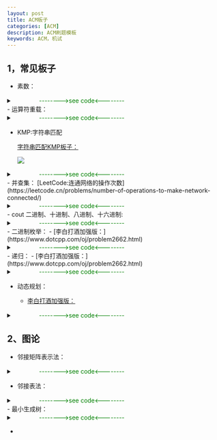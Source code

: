 ```yaml
---
layout: post
title: ACM板子
categories: [ACM]
description: ACM刷题模板
keywords: ACM，机试
---
```


## 1，常见板子

- 素数：
<details><summary><font color='green'> 　　　　 -------->see code<--------</font></summary>
<pre><code>
bool isPrime(int n)
{
    if (n == 1)
        return false;
    if (n == 2 || n == 3)
        return true;
    if (n % 6 != 1 && n % 6 != 5)
        return false;
    for (int i = 5; i <= sqrt(n); i += 6)
    {
        if (n % i == 0 || n % (i + 2) == 0)
            return false;
    }
    return true;
}
</code></pre>
</details>
- 运算符重载：
<details><summary><font color='green'> 　　　　 -------->see code<--------</font></summary>
<pre><code>
struct Grade{
    string name;
    string id;
    int score;
    bool operator < (const Grade t) const{
        return t.score < score;//降序
    }
};
</code></pre>
</details>

- KMP:字符串匹配

    [字符串匹配KMP板子：](https://www.dotcpp.com/oj/problem1691.html)

    ![](https://cdn.jsdelivr.net/gh/yangjucai/yangjucai.github.io@main/images/posts20220916004844.png)
    
<details><summary><font color='green'>　　　　  -------->see code<--------</font></summary>
<pre><code>
#include <iostream>
#include<string>
using namespace std;
void get_next(string T, int next[]){
    int i=0, j=-1;
    next[0] = -1;
    while(i<T.length()-1){
        if(j==-1 || T[i] == T[j]){
            i++; j++;
            next[i] = j; //当pi = pj, 'p0...pk-1pk' = 'pj-k...pj', next[j+1] = k+1, 即next[j+1] = next[j]+1
        }
        else    
            j = next[j]; //Ti != Tj, j=next[j];
    }
}
int index_KMP(string S, string T, int next[]){
    int i=0, j=0;
    // cout << (-1<int(T.length())) << endl;
    // cout << (-1<t.length())
    while(i<int(S.length()) && j<int(T.length())){
        if(j==-1 || S[i]==T[j]){
            i++; j++; //继续比较后面的字符
        }
        else{
            j = next[j]; //模式串向右移动
        }
    }
    if(j>=T.length())
        return i-T.length();//匹配成功
    else
        return 0; //匹配失败
}
int main()
{   
    int next[100];
    string s = "babaabcaba", t = "abaabcaba";   
    get_next(t, next);
    cout << index_KMP(s,t,next);
    return 0;
}
</code></pre>
</details>
- 并查集：
[LeetCode:连通网络的操作次数](https://leetcode.cn/problems/number-of-operations-to-make-network-connected/)

<details><summary><font color='green'>　　　　  -------->see code<--------</font></summary>
<pre><code>
class Solution {
public:
    vector<int> parent;
    int count;
    void init(int n) {
        parent.resize(n + 1);
        count = n;
        for (int i = 0; i < n; i++) {
            parent[i] = i;
        }
    };
    //查找根节点
    int find(int x) {
        while (x != parent[x]) {
            //路径压缩：隔代压缩
            parent[x] = parent[parent[x]];
            x = parent[x];
        }
        return x;
    };
    //合并
    void merge(int x, int y) {
        int rootx = find(x);
        int rooty = find(y);
        if (rootx == rooty)
            return;
        parent[rootx] = rooty;
        count--;
    };
    int makeConnected(int n, vector<vector<int>>& connections) {
        Solution u = Solution();
        u.init(n);
        for (auto i : connections) {
            u.merge(i[0], i[1]);
        }
        if (connections.size() < n - 1)
            return -1;
        else {
            return  u.count - 1;
        }
    }
};
</code></pre>
</details>    
- cout 二进制、十进制、八进制、十六进制:

<details><summary><font color='green'>　　　　  -------->see code<--------</font></summary>
<pre><code>
#include<iostream>
#include<bitset>
using namespace std;
int main(){
    //bi -> dec
    bitset<14> biNum("101001101101111");
    cout << biNum.to_ullong() << endl;
    //dec -> bi
    cout << bitset<14>(i) << endl;
    //dec -> hex
    cout << hex << a << endl;
    //dec -> oct
    cout << oct << a << endl;
    return 0;
}
</code></pre>
</details>
- 二进制枚举：
	- [李白打酒加强版：](https://www.dotcpp.com/oj/problem2662.html)
<details><summary><font color='green'>　　　　  -------->see code<--------</font></summary>
<pre><code>
//二进制枚举：超时
#include <iostream>
using namespace std;
int main()
{
    int n,m;
    cin >> n >> m;
    int ans = 0;
    for(int i=0; i<(1<<(n+m-1)); i++){//最后遇到花是确定的，前n+m-1个不确定
        int tot_store = 0;
        int tot_flower = 0;
        int wine = 2;
        for(int j=0; j<(n+m-1); j++){
            if(i&(1 << j)){// i的第j位为1，设为遇到的是花
                tot_flower++;
                wine--;
            }
            else{
                tot_store++;
                wine *= 2;
            }
        }
        if(tot_flower==m-1 && tot_store==n && wine==1)
            ans++;
    }
    cout << ans % 1000000007 << endl;
    return 0;
}
</code></pre>
</details>
- 递归：
    - [李白打酒加强版：](https://www.dotcpp.com/oj/problem2662.html)

<details><summary><font color='green'> 　　　　 -------->see code<--------</font></summary>
<pre><code>
//递归：超时
#include <iostream>
using namespace std;
int n,m;
int ans = 0;
int cnt=0;
void solution(int flower, int store, int wine){
    if(flower+store >= n+m)
        return;
    if(flower==m-1 && store==n && wine==1){
        ans++;
        return;
    }
    // cout << cnt++ << endl;
    // if(cnt == (1<<13))
    //     cout << "here";
    solution(flower+1, store, wine-1);
    solution(flower, store+1, wine*2);   
}
int main()
{
    cin >> n >> m;
    solution(0,0,2);
    cout << ans % 1000000007 << endl;
    return 0;
}
</code></pre>
</details>

- 动态规划：

    - [李白打酒加强版：](https://www.dotcpp.com/oj/problem2662.html)

<details><summary><font color='green'> 　　　　 -------->see code<--------</font></summary>
<pre><code>
//DP动态规划
#include <iostream>
using namespace std;
typedef long long ll;
ll n,m;
ll dp[202][101][101];//dp[i][j][k]: 第i个位置，遇到j个花， 还剩k斗酒 的策略数
ll mod = 1e9+7;
int main()
{
    cin >> n >> m;
    dp[0][0][2] = 1;
    for(int i=1; i<n+m; i++){
        for(int j=0; j<m; j++){
            for(int k=0; k<=m; k++){
                if(!(k&1)){//k为偶数
                    dp[i][j][k] = (dp[i][j][k] + dp[i-1][j][k>>1]) % mod;
                }
                if(j>=1){
                    dp[i][j][k] = (dp[i][j][k] + dp[i-1][j-1][k+1]) % mod;
                }
            }
        }
    }
    cout << dp[n+m-1][m-1][1] << endl;
    return 0;
}
</code></pre>
</details>


## 2、图论

- 邻接矩阵表示法：

<details><summary><font color='green'>      　　　　     -------->see code<--------</font></summary>
<pre><code>
class MatGraph {
public:
    set<int> V;//顶点表
    int E[maxn][maxn];//边表
    int vn, en;//当前图的顶点数和边数
    MatGraph() {
        for (int i = 0; i < maxn; i++) {
            for (int j = 0; j < maxn; j++)
            {
                E[i][j] = -1;
            }
        }
        vn = en = 0;
    };
    void addV(int newV) {
        if (V.find(newV) == V.end()) {
            V.insert(newV);
            vn++;
        }
    };
    void addE(int begin, int end, int weight) {
        if (E[begin][end] == -1) {
            en++;
        }
        E[begin][end] = E[end][begin] = weight;
    };
};
</code></pre>
</details>

- 邻接表法：

<details><summary><font color='green'> 　　　　 -------->see code<--------</font></summary>
<pre><code>
typedef struct {
    int tovex;//该边指向的顶点的位置
    edgeNode* next;//下一条边的指针
}edgeNode;
//
typedef struct {
    int data;//定点信息
    edgeNode* first;//指向第一条依附于该定点的边的指针
}vexNode,AdjList[maxn];
//
typedef struct {
    AdjList vex; //定点表（链表的头）
    int vexnum, edgenum;//当前图的顶点数和边数
}AdjGraph;
</code></pre>
</details>
- 最小生成树：

<details><summary><font color='green'> 　　　　 -------->see code<--------</font></summary>
<pre><code>
#include<iostream>
#include<vector>
#include<set>
using namespace std;
const int maxn = 100;
class MatGraph {
public:
    set<int> V;//顶点表
    int E[maxn][maxn];//边表
    int vn, en;//当前图的顶点数和边数
    MatGraph() {
        for (int i = 0; i < maxn; i++) {
            for (int j = 0; j < maxn; j++)
            {
                E[i][j] = -1;
            }
        }
        vn = en = 0;
    };
    void addV(int newV) {
        if (V.find(newV) == V.end()) {
            V.insert(newV);
            vn++;
        }
    };
    void addE(int begin, int end, int weight) {
        if (E[begin][end] == -1) {
            en++;
        }
        E[begin][end] = E[end][begin] = weight;
    };
};
const int max_weight = 0x3f3f3f;
void Prim(MatGraph G, MatGraph &T, int V) {//G为图，T为要返回的最小生成树，初始化为空, V为任取一个顶点
    T.addV(V);
    int vn = G.vn;
    while(T.vn != vn){//树中不含全部顶点
        int start = 0, end = 0, weight=max_weight;//权值最小的边
        for (auto v_st : T.V) {
            for (auto v_ed : G.V) {
                if (T.V.find(v_ed) == T.V.end() && G.E[v_st][v_ed]!= -1 && G.E[v_st][v_ed] < weight) {
                    start = v_st, end = v_ed, weight = G.E[v_st][v_ed];
                }
            }
        }
        T.addE(start, end, weight);
        T.addV(end);
    }
}
struct E{
    int start, end, weight;
};
int main()
{
    MatGraph G;
    for (int i = 1; i < 7; i++)
    {
        G.addV(i);
    }
    E e[10] = { {1,2,6},{1,4,5},{1,3,1},{2,3,5},{3,4,5},{2,5,3},{3,5,6},{3,6,4},{4,6,2},{5,6,6} };
    for (int i = 0; i < 10; i++)
    {
        G.addE(e[i].start, e[i].end, e[i].weight);
    }
    MatGraph T;
    Prim(G, T, 1);
    for (size_t i = 1; i <= T.vn; i++)
    {
        for (size_t j = 1; j <= T.vn; j++)
        {
            if (T.E[i][j] != -1)
                cout << i << " " << j << " " << T.E[i][j] << endl;
        }
    }
    return 0;
}
</code></pre>
</details>

- 

